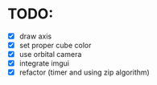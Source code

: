 # TODO:

- [x] draw axis
- [x] set proper cube color
- [x] use orbital camera
- [x] integrate imgui
- [x] refactor (timer and using zip algorithm)
